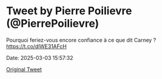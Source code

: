 # Tweet by Pierre Poilievre (@PierrePoilievre)

Pourquoi feriez-vous encore confiance à ce que dit Carney ? https://t.co/dlWE31AFcH

Date: 2025-03-03 15:57:32

[Original Tweet](https://x.com/PierrePoilievre/status/1896590773598269562)
